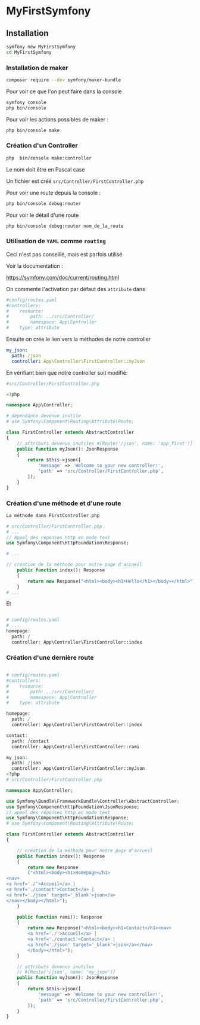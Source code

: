 # MyFirstSymfony

## Installation

```bash
symfony new MyFirstSymfony
cd MyFirstSymfony
```

### Installation de maker

```bash
composer require --dev symfony/maker-bundle
```

Pour voir ce que l'on peut faire dans la console

```bash
symfony console
php bin/console
```

Pour voir les actions possibles de maker :

```bash
php bin/console make
```

### Création d'un Controller

```bash
php  bin/console make:controller
```

Le nom doit être en Pascal case

Un fichier est créé `src/Controller/FirstController.php`

Pour voir une route depuis la console :

```bash
php bin/console debug:router
```

Pour voir le détail d'une route

```bash
php bin/console debug:router nom_de_la_route
```

### Utilisation de `YAML` comme `routing`

Ceci n'est pas conseillé, mais est parfois utilisé

Voir la documentation :

https://symfony.com/doc/current/routing.html

On commente l'activation par défaut des `attribute` dans

```yaml
#config/routes.yaml
#controllers:
#    resource:
#        path: ../src/Controller/
#        namespace: App\Controller
#    type: attribute
```

Ensuite on crée le lien vers la méthodes de notre controller

```yaml
my_json:
  path: /json
  controller: App\Controller\FirstController::myJson
```

En vérifiant bien que notre controller soit modifié:

```php
#src/Controller/FirstController.php

<?php

namespace App\Controller;

# dépendance devenue inutile
# use Symfony\Component\Routing\Attribute\Route;

class FirstController extends AbstractController
{
    // attributs devenus inutiles #[Route('/json', name: 'app_first')]
    public function myJson(): JsonResponse
    {
        return $this->json([
            'message' => 'Welcome to your new controller!',
            'path' => 'src/Controller/FirstController.php',
        ]);
    }
}

```

### Création d'une méthode et d'une route

```php
La méthode dans FirstController.php

# src/Controller/FirstController.php
# ...
// Appel des réponses http en mode text
use Symfony\Component\HttpFoundation\Response;

# ...

// création de la méthode pour notre page d'accueil
    public function index(): Response
    {
        return new Response("<html><body><h1>Hello</h1></body></html>");
    }
# ...

```

Et

```php

# config/routes.yaml
# ...
homepage:
  path: /
  controller: App\Controller\FirstController::index

```

### Création d'une dernière route

```php

# config/routes.yaml
#controllers:
#    resource:
#        path: ../src/Controller/
#        namespace: App\Controller
#    type: attribute

homepage:
  path: /
  controller: App\Controller\FirstController::index

contact:
  path: /contact
  controller: App\Controller\FirstController::rami

my_json:
  path: /json
  controller: App\Controller\FirstController::myJson
<?php
# src/Controller/FirstController.php

namespace App\Controller;

use Symfony\Bundle\FrameworkBundle\Controller\AbstractController;
use Symfony\Component\HttpFoundation\JsonResponse;
// appel des réponses http en mode text
use Symfony\Component\HttpFoundation\Response;
# use Symfony\Component\Routing\Attribute\Route;

class FirstController extends AbstractController
{

    // création de la méthode pour notre page d'accueil
    public function index(): Response
    {
        return new Response
        ("<html><body><h1>Homepage</h1>
<nav>
<a href='./'>Accueil</a> |
<a href='./contact'>Contact</a> |
<a href='./json' target='_blank'>json</a>
</nav></body></html>");
    }

    public function rami(): Response
    {
        return new Response("<html><body><h1>Contact</h1><nav>
        <a href='./'>Accueil</a> |
        <a href='./contact'>Contact</a> |
        <a href='./json' target='_blank'>json</a></nav>
        </body></html>");
    }

    // attributs devenus inutiles
    // #[Route('/json', name: 'my_json')]
    public function myJson(): JsonResponse
    {
        return $this->json([
            'message' => 'Welcome to your new controller!',
            'path' => 'src/Controller/FirstController.php',
        ]);
    }
}

```
